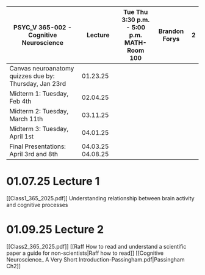 | PSYC_V 365-002 - Cognitive Neuroscience | Lecture | Tue Thu <br>3:30 p.m. - 5:00 p.m. <br>MATH-Room 100 | Brandon Forys | 2   |
| --------------------------------------- | ------- | --------------------------------------------------- | ------------- | --- |
Canvas neuroanatomy quizzes due by: Thursday, Jan 23rd | 01.23.25
Midterm 1: Tuesday, Feb 4th | 02.04.25
Midterm 2: Tuesday, March 11th | 03.11.25
Midterm 3: Tuesday, April 1st | 04.01.25
Final Presentations: April 3rd and 8th | 04.03.25 04.08.25



# 01.07.25 Lecture 1
[[Class1_365_2025.pdf]]
Understanding relationship between brain activity and cognitive processes

# 01.09.25 Lecture 2
[[Class2_365_2025.pdf]]
[[Raff How to read and understand a scientific paper a guide for non-scientists|Raff how to read]]
[[Cognitive Neuroscience_ A Very Short Introduction-Passingham.pdf|Passingham Ch2]]
